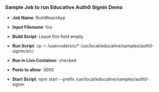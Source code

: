 

### Sample Job to run Educative Auth0 Signin Demo

- **Job Name**: BuildReactApp

- **Input Filename**: foo

- **Build Script**: Leave this field empty.

- **Run Script**: cp -r /usercode/src/* /usr/local/educative/samples/auth0-signin/src/

- **Run in Live Container**: checked

- **Ports to allow**: 3000

- **Start Script**: npm start --prefix /usr/local/educative/samples/auth0-signin
